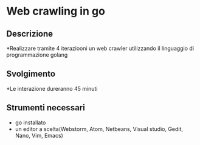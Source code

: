 # Web crawling in go

## Descrizione 

*Realizzare tramite 4 iteraziooni un web crawler utilizzando il linguaggio di programmazione golang

## Svolgimento

*Le interazione dureranno 45 minuti 

## Strumenti necessari
 - go installato
 - un editor a scelta(Webstorm, Atom, Netbeans, Visual studio, Gedit, Nano, Vim, Emacs)
 


